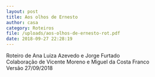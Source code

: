 ```yaml
---
layout: post
title: Aos olhos de Ernesto
author: casa
category: Roteiros
file: /uploads/aos-olhos-de-ernesto-rot.pdf
date: 2018-09-27 22:28:19
---
```

Roteiro de Ana Luiza Azevedo e Jorge Furtado\
Colaboração de Vicente Moreno e Miguel da Costa Franco\
Versão 27/09/2018